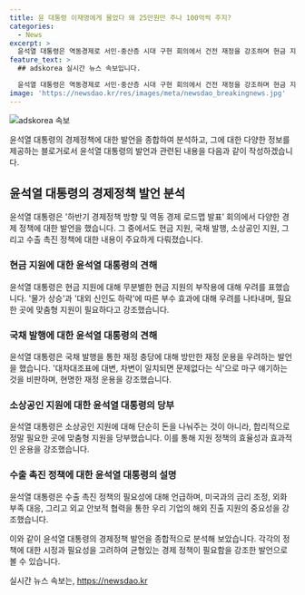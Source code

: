 ```yaml
---
title: 윤 대통령 이재명에게 물었다 왜 25만원만 주나 100억씩 주지?
categories:
  - News
excerpt: >
  윤석열 대통령은 역동경제로 서민·중산층 시대 구현 회의에서 건전 재정을 강조하며 현금 지원과 국채 발행을 비판했다. 25만원 지원법에 대해 무분별한 지급이 물가 상승과 외환 부족을 야기할 것이라고 우려했고, 맞춤형 지원과 수출 촉진 정책의 필요성을 강조했다. 또한, 정부의 외교 안보 협력을 통해 기업이 해외에서 경쟁할 수 있는 환경을 조성해야 한다고 당부했다.
feature_text: >
  ## adskorea 실시간 뉴스 속보입니다.

  윤석열 대통령은 역동경제로 서민·중산층 시대 구현 회의에서 건전 재정을 강조하며 현금 지원과 국채 발행을 비판했다. 25만원 지원법에 대해 무분별한 지급이 물가 상승과 외환 부족을 야기할 것이라고 우려했고, 맞춤형 지원과 수출 촉진 정책의 필요성을 강조했다. 또한, 정부의 외교 안보 협력을 통해 기업이 해외에서 경쟁할 수 있는 환경을 조성해야 한다고 당부했다.
image: 'https://newsdao.kr/res/images/meta/newsdao_breakingnews.jpg'
---
```


<p><img src="https://newsdao.kr/res/images/meta/newsdao_breakingnews.jpg" alt="adskorea 속보" /></p>

<p>윤석열 대통령의 경제정책에 대한 발언을 종합하여 분석하고, 그에 대한 다양한 정보를 제공하는 블로거로서 윤석열 대통령의 발언과 관련된 내용을 다음과 같이 작성하겠습니다.</p>

<h2>윤석열 대통령의 경제정책 발언 분석</h2>

<p>윤석열 대통령은 '하반기 경제정책 방향 및 역동 경제 로드맵 발표’ 회의에서 다양한 경제 정책에 대한 발언을 했습니다. 그 중에서도 현금 지원, 국채 발행, 소상공인 지원, 그리고 수출 촉진 정책에 대한 내용이 주요하게 다뤄졌습니다.</p>

<h3>현금 지원에 대한 윤석열 대통령의 견해</h3>

<p>윤석열 대통령은 현금 지원에 대해 무분별한 현금 지원의 부작용에 대해 우려를 표했습니다. '물가 상승'과 '대외 신인도 하락'에 따른 부수 효과에 대해 우려를 나타내며, 필요한 곳에 맞춤형 지원이 필요하다고 강조했습니다.</p>

<h3>국채 발행에 대한 윤석열 대통령의 견해</h3>

<p>윤석열 대통령은 국채 발행을 통한 재정 충당에 대해 방만한 재정 운용을 우려하는 발언을 했습니다. '대차대조표에 대변, 차변이 일치되면 문제없다는 식'으로 마구 얘기하는 것을 비판하며, 현명한 재정 운용을 강조했습니다.</p>

<h3>소상공인 지원에 대한 윤석열 대통령의 당부</h3>

<p>윤석열 대통령은 소상공인 지원에 대해 단순히 돈을 나눠주는 것이 아니라, 합리적으로 정말 필요한 곳에 맞춤형 지원을 당부했습니다. 이를 통해 지원 정책의 효율성과 효과적인 운용을 강조했습니다.</p>

<h3>수출 촉진 정책에 대한 윤석열 대통령의 설명</h3>

<p>윤석열 대통령은 수출 촉진 정책의 필요성에 대해 언급하며, 미국과의 금리 조정, 외화 부족 대응, 그리고 외교 안보적 협력을 통한 우리 기업의 해외 진출 지원의 중요성을 강조했습니다.</p>

<p>이와 같이 윤석열 대통령의 경제정책 발언을 종합적으로 분석해 보았습니다. 각각의 정책에 대한 시정과 필요성을 고려하여 균형있는 경제 정책이 필요함을 강조한 발언으로 볼 수 있습니다.</p>
실시간 뉴스 속보는, <a href="https://newsdao.kr" rel="dofollow">https://newsdao.kr</a>


